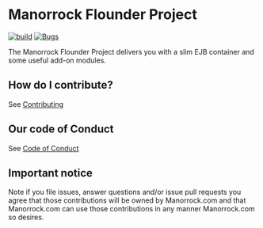 # Manorrock Flounder Project

[![build](https://github.com/manorrock/flounder/actions/workflows/build.yml/badge.svg)](https://github.com/manorrock/flounder/actions/workflows/build.yml)
[![Bugs](https://sonarcloud.io/api/project_badges/measure?project=manorrock_flounder&metric=bugs)](https://sonarcloud.io/summary/new_code?id=manorrock_flounder)

The Manorrock Flounder Project delivers you with a slim EJB container and
some useful add-on modules.

## How do I contribute?

See [Contributing](CONTRIBUTING.md)

## Our code of Conduct

See [Code of Conduct](CODE_OF_CONDUCT.md)

## Important notice

Note if you file issues, answer questions and/or issue pull requests you agree
that those contributions will be owned by Manorrock.com and that Manorrock.com 
can use those contributions in any manner Manorrock.com so desires.
